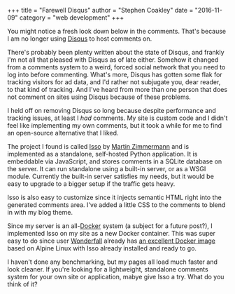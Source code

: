 +++
title = "Farewell Disqus"
author = "Stephen Coakley"
date = "2016-11-09"
category = "web development"
+++

You might notice a fresh look down below in the comments. That's because I am no longer using [Disqus] to host comments on.

There's probably been plenty written about the state of Disqus, and frankly I'm not all that pleased with Disqus as of late either. Somehow it changed from a comments system to a weird, forced social network that you need to log into before commenting. What's more, Disqus has gotten some flak for tracking visitors for ad data, and I'd rather not subjugate you, dear reader, to that kind of tracking. And I've heard from more than one person that does not comment on sites using Disqus because of these problems.

I held off on removing Disqus so long because despite performance and tracking issues, at least I _had_ comments. My site is custom code and I didn't feel like implementing my own comments, but it took a while for me to find an open-source alternative that I liked.

The project I found is called [Isso] by [Martin Zimmermann] and is implemented as a standalone, self-hosted Python application. It is embeddable via JavaScript, and stores comments in a SQLite database on the server. It can run standalone using a built-in server, or as a WSGI module. Currently the built-in server satisfies my needs, but it would be easy to upgrade to a bigger setup if the traffic gets heavy.

Isso is also easy to customize since it injects semantic HTML right into the generated comments area. I've added a little CSS to the comments to blend in with my blog theme.

Since my server is an all-[Docker] system (a subject for a future post?), I implemented Isso on my site as a new Docker container. This was super easy to do since user [Wonderfall] already has [an excellent Docker image][Wonderfall/isso] based on Alpine Linux with Isso already installed and ready to go.

I haven't done any benchmarking, but my pages all load much faster and look cleaner. If you're looking for a lightweight, standalone comments system for your own site or application, mabye give Isso a try. What do you think of it?


[Disqus]: https://disqus.com
[Docker]: https://www.docker.com
[Isso]: https://posativ.org/isso/
[Martin Zimmermann]: https://github.com/posativ
[Wonderfall]: https://github.com/Wonderfall
[Wonderfall/isso]: https://hub.docker.com/r/wonderfall/isso/
